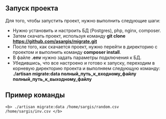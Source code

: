 ## Запуск проекта

Для того, чтобы запустить проект, нужно выполнить следующие шаги:

- Нужно установить и настроить БД (Postgres), php, nginx, composer.
- Затем скачать проект, используя команду <b>git clone https://github.com/asargis/migrate.git</b>
- После того, как скачается проект, нужно перейти в директорию с проектом и выполнить команду <b>composer install</b>.
- В файле <b>.env</b> нужно задать параметры подключения к БД.
- Убедившись, что все настроено и готово к запуску, переходим в корневую директорию проекта и выполняем следующую команду:
    <b>./artisan migrate:data полный_путь_к_входному_файлу полный_путь_к_выходному_файлу</b>
    
## Пример команды
    <b> ./artisan migrate:data /home/sargis/random.csv /home/sargis/inv.csv </b>
 
